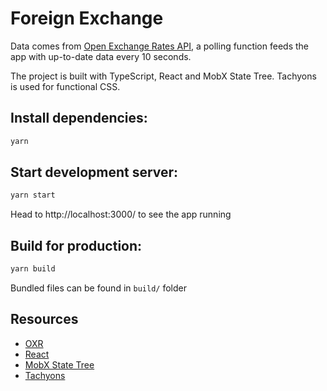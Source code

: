# Foreign Exchange

Data comes from [Open Exchange Rates API](https://docs.openexchangerates.org/docs/latest-json), a polling function feeds the app with up-to-date data every 10 seconds.

The project is built with TypeScript, React and MobX State Tree. Tachyons is used for functional CSS.

## Install dependencies:

```sh
yarn
```

## Start development server:

```sh
yarn start
```

Head to http://localhost:3000/ to see the app running

## Build for production:

```sh
yarn build
```

Bundled files can be found in `build/` folder

## Resources

- [OXR](https://docs.openexchangerates.org/docs/latest-json)
- [React](https://facebook.github.io/react/)
- [MobX State Tree](https://github.com/mobxjs/mobx-state-tree)
- [Tachyons](https://tachyons.io/)
